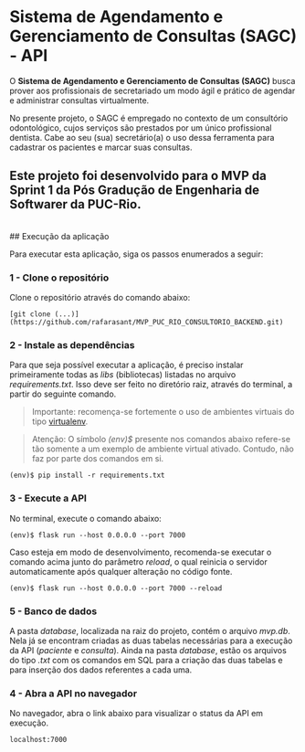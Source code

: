 # Sistema de Agendamento e Gerenciamento de Consultas (SAGC) - API

O **Sistema de Agendamento e Gerenciamento de Consultas (SAGC)** busca prover aos profissionais de secretariado 
um modo ágil e prático de agendar e administrar consultas virtualmente.

No presente projeto, o SAGC é empregado no contexto de um consultório odontológico, cujos serviços são 
prestados por um único profissional dentista. Cabe ao seu (sua) secretário(a) o uso dessa ferramenta 
para cadastrar os pacientes e marcar suas consultas.

Este projeto foi desenvolvido para o MVP da Sprint 1 da **Pós Gradução de Engenharia de Softwarer da PUC-Rio**. 
<br>
---
<br>
## Execução da aplicação

Para executar esta aplicação, siga os passos enumerados a seguir:


### 1 - Clone o repositório

Clone o repositório através do comando abaixo:

```
[git clone (...)](https://github.com/rafarasant/MVP_PUC_RIO_CONSULTORIO_BACKEND.git)
```


### 2 - Instale as dependências

Para que seja possível executar a aplicação, é preciso instalar primeiramente todas as *libs* (bibliotecas) listadas no arquivo *requirements.txt*. 
Isso deve ser feito no diretório raiz, através do terminal, a partir do seguinte comando.

> Importante: recomença-se fortemente o uso de ambientes virtuais do tipo [virtualenv](https://virtualenv.pypa.io/en/latest/installation.html).

> Atenção: O símbolo *(env)$* presente nos comandos abaixo refere-se tão somente a um exemplo de ambiente virtual ativado. Contudo, não faz por parte dos
> comandos em si.

```
(env)$ pip install -r requirements.txt
```


### 3 - Execute a API

No terminal, execute o comando abaixo:

```
(env)$ flask run --host 0.0.0.0 --port 7000
```

Caso esteja em modo de desenvolvimento, recomenda-se executar o comando acima junto do parâmetro *reload*, o qual reinicia o servidor automaticamente
após qualquer alteração no código fonte.

```
(env)$ flask run --host 0.0.0.0 --port 7000 --reload
```


### 5 - Banco de dados

A pasta *database*, localizada na raiz do projeto, contém o arquivo *mvp.db*. Nela já se encontram criadas as duas tabelas necessárias para a execução
da API (*paciente* e *consulta*). Ainda na pasta *database*, estão os arquivos do tipo *.txt* com os comandos em SQL para a criação das duas tabelas e para 
inserção dos dados referentes a cada uma.


### 4 - Abra a API no navegador

No navegador, abra o link abaixo para visualizar o status da API em execução.

```
localhost:7000
```
